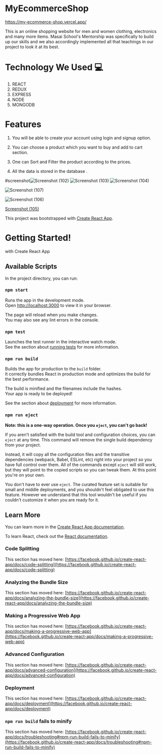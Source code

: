 # MyEcommerceShop
 https://my-ecommerce-shop.vercel.app/

This is an online shopping website for men and women
clothing, electronics and many more items. Masai School's Mentorship  was specifically to build up our skills and we also accordingly implemented all that teachings in our project to look it at its best.

# Technology We Used :computer: 
1. REACT
2. REDUX
3. EXPRESS
4. NODE
5. MONGODB

# Features
1. You will be able to create your account using login and signup option.

2. You can choose a product which you want to buy and add to cart section.

3. One can Sort and Filter the product according to the prices.

4. All the data is stored in the database . 


#screenshot![Screenshot (102)](https://user-images.githubusercontent.com/72351102/169230787-50e4deb8-2f4b-4751-bb0b-1750a5df68db.png)
![Screenshot (103)](https://user-images.githubusercontent.com/72351102/169230797-a2421516-63c2-4010-98c1-926b2761c88e.png)
![Screenshot (104)](https://user-images.githubusercontent.com/72351102/169231796-feaeab4b-674a-435e-af72-83ad5191c140.png)

![Screenshot (107)](https://user-images.githubusercontent.com/72351102/169230817-b2df3a74-77f8-4443-94ee-0fb3d1a58524.png)

![Screenshot (106)](https://user-images.githubusercontent.com/72351102/169230812-67377795-7fdb-437a-9081-1fc221443607.png)




[Screenshot (105)](https://user-images.githubusercontent.com/72351102/169230802-240b0bb2-ae1c-41a1-961c-59fa69b403a8.png)


This project was bootstrapped with [Create React App](https://github.com/facebook/create-react-app).
# Getting Started!
with Create React App
## Available Scripts

In the project directory, you can run:

### `npm start`

Runs the app in the development mode.\
Open [http://localhost:3000](http://localhost:3000) to view it in your browser.

The page will reload when you make changes.\
You may also see any lint errors in the console.

### `npm test`

Launches the test runner in the interactive watch mode.\
See the section about [running tests](https://facebook.github.io/create-react-app/docs/running-tests) for more information.

### `npm run build`

Builds the app for production to the `build` folder.\
It correctly bundles React in production mode and optimizes the build for the best performance.

The build is minified and the filenames include the hashes.\
Your app is ready to be deployed!

See the section about [deployment](https://facebook.github.io/create-react-app/docs/deployment) for more information.

### `npm run eject`

**Note: this is a one-way operation. Once you `eject`, you can't go back!**

If you aren't satisfied with the build tool and configuration choices, you can `eject` at any time. This command will remove the single build dependency from your project.

Instead, it will copy all the configuration files and the transitive dependencies (webpack, Babel, ESLint, etc) right into your project so you have full control over them. All of the commands except `eject` will still work, but they will point to the copied scripts so you can tweak them. At this point you're on your own.

You don't have to ever use `eject`. The curated feature set is suitable for small and middle deployments, and you shouldn't feel obligated to use this feature. However we understand that this tool wouldn't be useful if you couldn't customize it when you are ready for it.

## Learn More

You can learn more in the [Create React App documentation](https://facebook.github.io/create-react-app/docs/getting-started).

To learn React, check out the [React documentation](https://reactjs.org/).

### Code Splitting

This section has moved here: [https://facebook.github.io/create-react-app/docs/code-splitting](https://facebook.github.io/create-react-app/docs/code-splitting)

### Analyzing the Bundle Size

This section has moved here: [https://facebook.github.io/create-react-app/docs/analyzing-the-bundle-size](https://facebook.github.io/create-react-app/docs/analyzing-the-bundle-size)

### Making a Progressive Web App

This section has moved here: [https://facebook.github.io/create-react-app/docs/making-a-progressive-web-app](https://facebook.github.io/create-react-app/docs/making-a-progressive-web-app)

### Advanced Configuration

This section has moved here: [https://facebook.github.io/create-react-app/docs/advanced-configuration](https://facebook.github.io/create-react-app/docs/advanced-configuration)

### Deployment

This section has moved here: [https://facebook.github.io/create-react-app/docs/deployment](https://facebook.github.io/create-react-app/docs/deployment)

### `npm run build` fails to minify

This section has moved here: [https://facebook.github.io/create-react-app/docs/troubleshooting#npm-run-build-fails-to-minify](https://facebook.github.io/create-react-app/docs/troubleshooting#npm-run-build-fails-to-minify)
